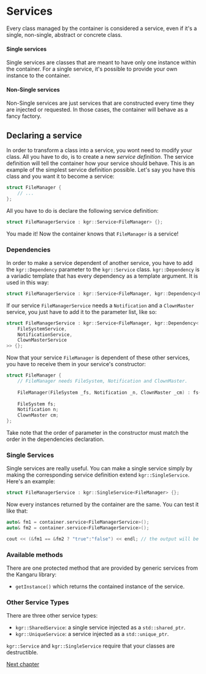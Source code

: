 Services
========

Every class managed by the container is considered a service, even if it's a single, non-single, abstract or concrete class.

#### Single services
Single services are classes that are meant to have only one instance within the container. For a single service, it's possible to provide your own instance to the container.

#### Non-Single services
Non-Single services are just services that are constructed every time they are injected or requested.
In those cases, the container will behave as a fancy factory.

## Declaring a service
In order to transform a class into a service, you wont need to modify your class. All you have to do, is to create a new _service definition_.
The service definition will tell the container how your service should behave. This is an example of the simplest service definition possible.
Let's say you have this class and you want it to become a service:

```c++
struct FileManager {
    // ...
};
```

All you have to do is declare the following service definition:

```c++
struct FileManagerService : kgr::Service<FileManager> {};
```

You made it! Now the container knows that `FileManager` is a service!

### Dependencies

In order to make a service dependent of another service, you have to add the `kgr::Dependency` parameter to the `kgr::Service` class.
`kgr::Dependency` is a variadic template that has every dependency as a template argument. It is used in this way:

```c++
struct FileManagerService : kgr::Service<FileManager, kgr::Dependency<FileSystemService>> {};
```

If our service `FileManagerService` needs a `Notification` and a `ClownMaster` service, you just have to add it to the parameter list, like so:

```c++
struct FileManagerService : kgr::Service<FileManager, kgr::Dependency<
    FileSystemService,
    NotificationService,
    ClownMasterService
>> {};
```

Now that your service `FileManager` is dependent of these other services, you have to receive them in your service's constructor:
    
```c++
struct FileManager {
    // FileManager needs FileSystem, Notification and ClownMaster.
    
    FileManager(FileSystem _fs, Notification _n, ClownMaster _cm) : fs{_fs}, n{_n}, cm{_cm} {}
    
    FileSystem fs;
    Notification n;
    ClownMaster cm;
};
```
    
Take note that the order of parameter in the constructor must match the order in the dependencies declaration.

### Single Services

Single services are really useful. You can make a single service simply by making the corresponding service definition extend `kgr::SingleService`. Here's an example:

```c++
struct FileManagerService : kgr::SingleService<FileManager> {};
```

Now every instances returned by the container are the same. You can test it like that:

```c++
auto& fm1 = container.service<FileManagerService>();
auto& fm2 = container.service<FileManagerService>();

cout << (&fm1 == &fm2 ? "true":"false") << endl; // the output will be "true"
```

### Available methods

There are one protected method that are provided by generic services from the Kangaru library:
 * `getInstance()` which returns the contained instance of the service.

### Other Service Types

There are three other service types:
 * `kgr::SharedService`: a single service injected as a `std::shared_ptr`.
 * `kgr::UniqueService`: a service injected as a `std::unique_ptr`.

`kgr::Service` and `kgr::SingleService` require that your classes are destructible.
 
[Next chapter](section2_container.md)

